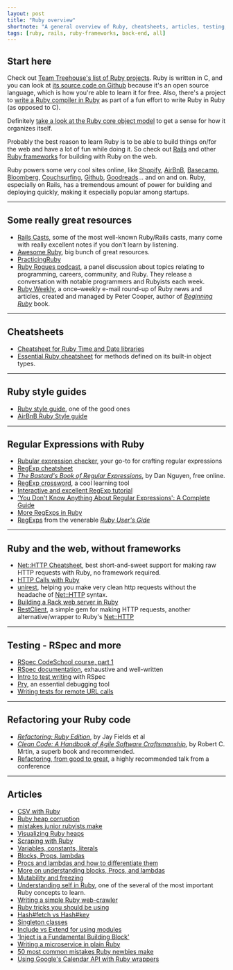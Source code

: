 ```yaml
---
layout: post
title: "Ruby overview"
shortnote: "A general overview of Ruby, cheatsheets, articles, testing, RegExps, and more."
tags: [ruby, rails, ruby-frameworks, back-end, all]
---
```


## Start here
Check out [Team Treehouse's list of Ruby projects](http://blog.teamtreehouse.com/coolest-ruby-projects-ever  ). Ruby is written in C, and you can look at [its source code on Github](https://github.com/ruby/ruby/  ) because it's an open source language, which is how you're able to learn it for free. Also, there's a project to
[write a Ruby compiler in Ruby]( http://hokstad.com/compiler) as part of a fun effort to write Ruby in Ruby (as opposed to C).

Definitely [take a look at the Ruby core object model](https://www.gliffy.com/go/publish/5152080) to get a sense for how it organizes itself.

Probably the best reason to learn Ruby is to be able to build things on/for the web and have a lot of fun while doing it. So check out [Rails](/tag/rails/) and other [Ruby frameworks](/tag/ruby-frameworks/) for building with
Ruby on the web.

Ruby powers some very cool sites online, like [Shopify](https://www.shopify.com/), [AirBnB](https://www.airbnb.com/), [Basecamp](https://basecamp.com/), [Bloomberg](http://www.bloomberg.com/), [Couchsurfing](https://www.couchsurfing.com/), [Github](https://github.com/), [Goodreads](https://www.goodreads.com/)... and on and on. Ruby, especially on Rails, has a tremendous amount of power for building and deploying quickly, making it especially popular among startups.

<hr>

## Some really great resources
* [Rails Casts](http://www.grok-interactive.com/podcast/ ), some of the most well-known Ruby/Rails casts, many come with really excellent notes if you don't learn by listening.  
* [Awesome Ruby](http://awesome-ruby.com/?utm_source=rubyweekly&utm_medium=email  ), big bunch of great resources.
* [PracticingRuby](https://www.practicingruby.com/)
* [Ruby Rogues podcast](https://devchat.tv/ruby-rogues), a panel discussion about topics relating to programming, careers, community, and Ruby. They release a conversation with notable programmers and Rubyists each week.
* [Ruby Weekly](http://rubyweekly.com/?m), a once–weekly e-mail round-up of Ruby news and articles, created and managed by Peter Cooper, author of *[Beginning Ruby](https://www.amazon.com/Beginning-Ruby-Novice-Professional-Experts/dp/1430223634)* book.

<hr>

## Cheatsheets
* [Cheatsheet for Ruby Time and Date libraries](http://idiosyncratic-ruby.com/57-what-the-time.html)
* [Essential Ruby cheatsheet](http://overapi.com/ruby) for methods defined on its built-in object types.

<hr>

## Ruby style guides
* [Ruby style guide](https://github.com/bbatsov/ruby-style-guide), one of the good ones  
* [AirBnB Ruby Style guide](https://github.com/airbnb/ruby)  

<hr>

## Regular Expressions with Ruby
* [Rubular expression checker](http://www.rubular.com/), your go-to for crafting regular expressions
* [RegExp cheatsheet](http://overapi.com/regex)
* *[The Bastard's Book of Regular Expressions](http://regex.bastardsbook.com/)*, by Dan Nguyen, free online.
* [RegExp crossword](https://regexcrossword.com/), a cool learning tool
* [Interactive and excellent RegExp tutorial](http://regexone.com/)
* ['You Don't Know Anything About Regular Expressions': A Complete Guide](http://code.tutsplus.com/tutorials/you-dont-know-anything-about-regular-expressions--net-7869)
* [More RegExps in Ruby](https://medium.com/@leighsn/verbal-expressions-in-ruby-fb8a912221e2#.79j0zoodn)
* [RegExps](http://www.rubyist.net/~slagell/ruby/regexp.html) from the venerable *[Ruby User's Gide](http://www.rubyist.net/~slagell/ruby/index.html)*

<hr>

## Ruby and the web, without frameworks

* [Net::HTTP Cheatsheet](http://www.rubyinside.com/nethttp-cheat-sheet-2940.html), best short-and-sweet support for making raw HTTP requests with Ruby, no framework required.
* [HTTP Calls with Ruby](https://blog.codeship.com/http-calls-ruby/?utm_source=rubyweekly&utm_medium=email)
* [unirest](http://unirest.io/ruby), helping you make very clean http requests without the headache of [Net::HTTP](http://ruby-doc.org/stdlib-2.3.1/libdoc/net/http/rdoc/Net/HTTP.html) syntax.
* [Building a Rack web server in Ruby](https://ksylvest.com/posts/2016-10-04/building-a-rack-web-server-in-ruby)
* [RestClient](https://github.com/rest-client/rest-client), a simple gem for making HTTP requests, another alternative/wrapper to Ruby's [Net::HTTP](http://ruby-doc.org/stdlib-2.3.1/libdoc/net/http/rdoc/Net/HTTP.html)

<hr>

## Testing - RSpec and more
* [RSpec CodeSchool course, part 1](http://rspec.codeschool.com/levels/1)  
* [RSpec documentation](https://www.relishapp.com/rspec/rspec-expectations/docs/built-in-matchers), exhaustive and well-written  
* [Intro to test writing](http://pragmaticstudio.com/blog/2005/3/18/ruby-learning-test-1-are-you-there-world) with RSpec
* [Pry](http://pryrepl.org/), an essential debugging tool
* [Writing tests for remote URL calls](https://github.com/Anafore/remote_tips)

<hr>

## Refactoring your Ruby code
* *[Refactoring: Ruby Edition](https://www.amazon.com/Refactoring-Ruby-Addison-Wesley-Professional/dp/0321984137)*, by Jay Fields et al  
* *[Clean Code: A Handbook of Agile Software Craftsmanship](https://www.amazon.com/Clean-Code-Handbook-Software-Craftsmanship/dp/0132350882)*, by Robert C. Mrtin, a superb book and recommended.   
* [Refactoring, from good to great](https://www.youtube.com/watch?v=DC-pQPq0acs), a highly recommended talk from a conference

<hr>

## Articles
* [CSV with Ruby](https://blog.udemy.com/ruby-csv/)  
* [Ruby heap corruption](http://webuild.envato.com/blog/tracking-down-ruby-heap-corruption/)  
* [mistakes junior rubyists make](http://jetruby.com/expertise/common-ruby-rails-mistakes-beginners-make-model-database/)
* [Visualizing Ruby heaps](https://github.com/mattbaker/ruby-heap-viz)
* [Scraping with Ruby](https://learnetto.com/blog/the-beginner-s-guide-scraping-in-ruby-cheat-sheet)  
* [Variables, constants, literals](http://www.tutorialspoint.com/ruby/ruby_variables.ht)
* [Blocks, Props, lambdas](http://awaxman11.github.io/blog/2013/08/05/what-is-the-difference-between-a-block/)  
* [Procs and lambdas and how to differentiate them](http://www.skorks.com/2010/05/ruby-procs-and-lambdas-and-the-difference-between-them/)
* [More on understanding blocks, Procs, and lambdas](http://www.reactive.io/tips/2008/12/21/understanding-ruby-blocks-procs-and-lambdas/)
* [Mutability and freezing](http://www.blackbytes.info/2016/01/ruby-mutability/)
* [Understanding self in Ruby](http://blog.honeybadger.io/ruby-self-cheat-sheet/?utm_source=rubyweekly&utm_medium=email), one of the several of the most important Ruby concepts to learn.  
* [Writing a simple Ruby web-crawler](https://rossta.net/blog/how-to-write-a-simple-web-crawler-in-ruby-revisited.html)
* [Ruby tricks you should be using](http://www.rubyinside.com/21-ruby-tricks-902.html?platform=hootsuite)
* [Hash#fetch vs Hash#key](http://devblog.avdi.org/2009/03/16/go-fetch/)
* [Singleton classes](http://www.devalot.com/articles/2008/09/ruby-singleton)
* [Include vs Extend for using modules](http://www.railstips.org/blog/archives/2009/05/15/include-vs-extend-in-ruby/)
* ['Inject is a Fundamental Building Block'](http://renderedtext.com/blog/2016/02/18/inject-is-a-fundamental-building-block/)
* [Writing a microservice in plain Ruby](https://blog.codeship.com/writing-microservice-in-ruby/?utm_source=rubyweekly&utm_medium=email)
* [50 most common mistakes Ruby newbies make](http://jetruby.com/expertise/common-ruby-rails-mistakes-beginners-make-model-database/)
* [Using Google's Calendar API with Ruby wrappers](http://readysteadycode.com/howto-access-the-google-calendar-api-with-ruby)
